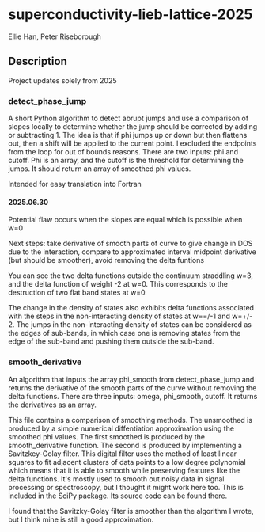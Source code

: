 # superconductivity-lieb-lattice-2025
Ellie Han, Peter Riseborough

## Description

Project updates solely from 2025

### detect_phase_jump

A short Python algorithm to detect abrupt jumps and use a comparison of slopes locally to determine whether the jump should be corrected by adding or subtracting 1. The idea is that if phi jumps up or down but then flattens out, then a shift will be applied to the current point. I excluded the endpoints from the loop for out of bounds reasons. There are two inputs: phi and cutoff. Phi is an array, and the cutoff is the threshold for determining the jumps. It should return an array of smoothed phi values.

Intended for easy translation into Fortran

#### 2025.06.30 

Potential flaw occurs when the slopes are equal which is possible when w=0

Next steps: take derivative of smooth parts of curve to give change in DOS due to the interaction, compare to approximated interval midpoint derivative (but should be smoother), avoid removing the delta funtions

You can see the two delta functions outside the continuum straddling w=3, and the delta function of weight -2 at w=0. This corresponds to the destruction of two flat band states at w=0.

The change in the density of states also exhibits delta functions associated with the steps in the non-interacting density of states at w==/-1 and w=+/- 2. The jumps in the non-interacting density of states can be considered as the edges of sub-bands, in which case one is removing states from the edge of the sub-band and pushing them outside the sub-band.

### smooth_derivative

An algorithm that inputs the array phi_smooth from detect_phase_jump and returns the derivative of the smooth parts of the curve without removing the delta functions. There are three inputs: omega, phi_smooth, cutoff. It returns the derivatives as an array. 

This file contains a comparison of smoothing methods. The unsmoothed is produced by a simple numerical diffentiation approximation using the smoothed phi values. The first smoothed is produced by the smooth_derivative function. The second is produced by implementing a Savitzkey-Golay filter. This digital filter uses the method of least linear squares to fit adjacent clusters of data points to a low degree polynomial which means that it is able to smooth while preserving features like the delta functions. It's mostly used to smooth out noisy data in signal processing or spectroscopy, but I thought it might work here too. This is included in the SciPy package. Its source code can be found there.

I found that the Savitzky-Golay filter is smoother than the algorithm I wrote, but I think mine is still a good approximation.